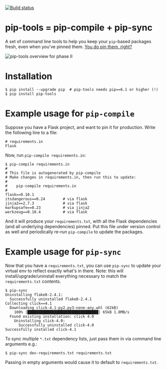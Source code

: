 [![Build status](https://secure.travis-ci.org/nvie/pip-tools.png?branch=master)](https://secure.travis-ci.org/nvie/pip-tools)

pip-tools = pip-compile + pip-sync
==================================

A set of command line tools to help you keep your `pip`-based packages fresh,
even when you've pinned them.  [You do pin them, right?][0]

![pip-tools overview for phase II](./img/pip-tools-overview.png)

[0]: http://nvie.com/posts/pin-your-packages/


Installation
============

```console
$ pip install --upgrade pip  # pip-tools needs pip==6.1 or higher (!)
$ pip install pip-tools
```


Example usage for `pip-compile`
===============================

Suppose you have a Flask project, and want to pin it for production.  Write the
following line to a file:

    # requirements.in
    Flask

Now, run `pip-compile requirements.in`:

```console
$ pip-compile requirements.in
#
# This file is autogenerated by pip-compile
# Make changes in requirements.in, then run this to update:
#
#    pip-compile requirements.in
#
flask==0.10.1
itsdangerous==0.24        # via flask
jinja2==2.7.3             # via flask
markupsafe==0.23          # via jinja2
werkzeug==0.10.4          # via flask
```

And it will produce your `requirements.txt`, with all the Flask dependencies
(and all underlying dependencies) pinned.  Put this file under version control
as well and periodically re-run `pip-compile` to update the packages.


Example usage for `pip-sync`
============================

Now that you have a `requirements.txt`, you can use `pip-sync` to update your
virtual env to reflect exactly what's in there.  Note: this will
install/upgrade/uninstall everything necessary to match the `requirements.txt`
contents.

```console
$ pip-sync
Uninstalling flake8-2.4.1:
  Successfully uninstalled flake8-2.4.1
Collecting click==4.1
  Downloading click-4.1-py2.py3-none-any.whl (62kB)
    100% |████████████████████████████████| 65kB 1.8MB/s
  Found existing installation: click 4.0
    Uninstalling click-4.0:
      Successfully uninstalled click-4.0
Successfully installed click-4.1
```

To sync multiple `*.txt` dependency lists, just pass them in via command line arguments e.g.:
```shell
$ pip-sync dev-requirements.txt requirements.txt
```
Passing in empty arguments would cause it to default to `requirements.txt`.
